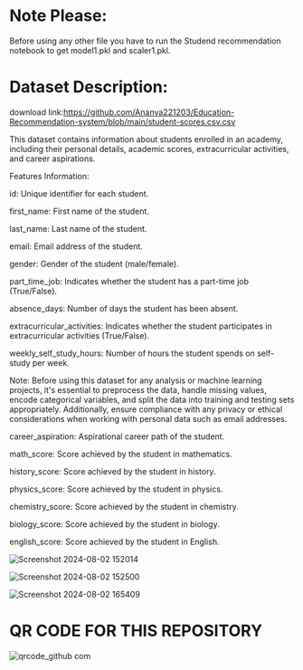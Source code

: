 # Note Please:
Before using any other file you have to run the Studend recommendation notebook to get model1.pkl and scaler1.pkl.

# Dataset Description:

download link:https://github.com/Ananya221203/Education-Recommendation-system/blob/main/student-scores.csv.csv

This dataset contains information about students enrolled in an academy, including their personal details, academic scores, extracurricular activities, and career aspirations.

Features Information: 

id: Unique identifier for each student.

first_name: First name of the student.

last_name: Last name of the student.

email: Email address of the student.

gender: Gender of the student (male/female).

part_time_job: Indicates whether the student has a part-time job (True/False).

absence_days: Number of days the student has been absent.

extracurricular_activities: Indicates whether the student participates in extracurricular activities (True/False).

weekly_self_study_hours: Number of hours the student spends on self-study per week.

Note:
Before using this dataset for any analysis or machine learning projects, it's essential to preprocess the data, handle missing values, encode categorical variables, and split the data into training and testing sets appropriately. Additionally, ensure compliance with any privacy or ethical considerations when working with personal data such as email addresses.

career_aspiration: Aspirational career path of the student.

math_score: Score achieved by the student in mathematics.

history_score: Score achieved by the student in history.

physics_score: Score achieved by the student in physics.

chemistry_score: Score achieved by the student in chemistry.

biology_score: Score achieved by the student in biology.

english_score: Score achieved by the student in English.


![Screenshot 2024-08-02 152014](https://github.com/user-attachments/assets/56395651-2d06-4df8-9cd3-32b0f8109841)

![Screenshot 2024-08-02 152500](https://github.com/user-attachments/assets/07e501e7-c6a9-4f49-bcba-31fdbb7be17c)

![Screenshot 2024-08-02 165409](https://github.com/user-attachments/assets/a7063cb1-3437-4e4e-86b4-02594297ae01)

#    QR CODE FOR THIS REPOSITORY
![qrcode_github com](https://github.com/user-attachments/assets/88f302a2-07db-4d55-b63e-91bfe6e8db3a)

